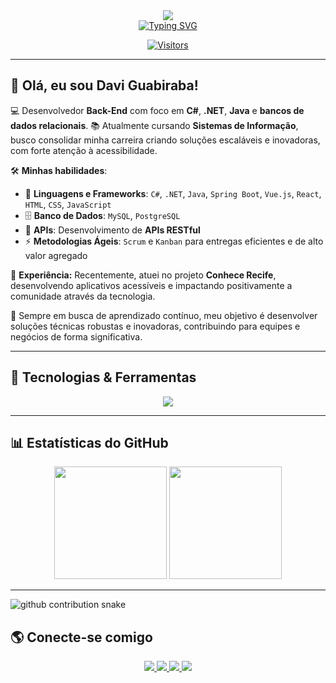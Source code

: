 <div align="center">
  <img src="https://www.tnpconsultants.com/wp-content/uploads/2023/11/Sans-titre-1000x300.png"> <br>
  
  <a href="https://git.io/typing-svg">
    <img src="https://readme-typing-svg.demolab.com?font=Fira+Code&weight=40&size=40&duration=3050&pause=100&center=falso&vCenter=falso&repeat=verdadeiro&random=falso&width=700&height=200&lines=Bem+vindos+ao+meu+Perfil+!!!" alt="Typing SVG" />
  </a>
  
  [![Visitors](https://api.visitorbadge.io/api/visitors?path=https%3A%2F%2Fgithub.com%2FDGuabiraba&label=Visitantes&labelColor=%23697689&countColor=%232ccce4)](https://visitorbadge.io/status?path=https%3A%2F%2Fgithub.com%2FDGuabiraba)
</div>

---

## 👋 Olá, eu sou Davi Guabiraba!

💻 Desenvolvedor **Back-End** com foco em **C#**, **.NET**, **Java** e **bancos de dados relacionais**. 
📚 Atualmente cursando **Sistemas de Informação**, busco consolidar minha carreira criando soluções escaláveis e inovadoras, com forte atenção à acessibilidade.

🛠 **Minhas habilidades**:
- 🔹 **Linguagens e Frameworks**: `C#`, `.NET`, `Java`, `Spring Boot`, `Vue.js`, `React`, `HTML`, `CSS`, `JavaScript`
- 🗄 **Banco de Dados**: `MySQL`, `PostgreSQL`
- 🔗 **APIs**: Desenvolvimento de **APIs RESTful**
- ⚡ **Metodologias Ágeis**: `Scrum` e `Kanban` para entregas eficientes e de alto valor agregado

🚀 **Experiência:** 
Recentemente, atuei no projeto **Conhece Recife**, desenvolvendo aplicativos acessíveis e impactando positivamente a comunidade através da tecnologia.

📌 Sempre em busca de aprendizado contínuo, meu objetivo é desenvolver soluções técnicas robustas e inovadoras, contribuindo para equipes e negócios de forma significativa.

---

## 🚀 Tecnologias & Ferramentas 
<div align="center">
  <img src="https://skillicons.dev/icons?i=html,css,js,ts,vue,react,angular,java,spring,csharp,dotnet,python,mysql,postgres" />
</div>

---

## 📊 Estatísticas do GitHub
<div align="center">
  <img height="180em" src="https://github-readme-stats.vercel.app/api?username=DGuabiraba&show_icons=true&theme=radical&include_all_commits=true&count_private=true"/>
  <img height="180em" src="https://github-readme-stats.vercel.app/api/top-langs/?username=DGuabiraba&layout=compact&langs_count=7&theme=radical"/>
</div>

---

<picture>
  <source media="(prefers-color-scheme: dark)" srcset="https://raw.githubusercontent.com/DGuabiraba/DGuabiraba/output/dist/github-contribution-grid-snake-dark.svg" />
  <source media="(prefers-color-scheme: light)" srcset="https://raw.githubusercontent.com/DGuabiraba/DGuabiraba/output/dist/github-contribution-grid-snake-light.svg" />
  <img alt="github contribution snake" src="https://raw.githubusercontent.com/DGuabiraba/DGuabiraba/output/dist/github-contribution-grid-snake.svg" />
</picture>




## 🌎 Conecte-se comigo
<div align="center">
  <a href="https://www.linkedin.com/in/davi-guabiraba-b807801b9/" target="_blank">
    <img src="https://img.shields.io/badge/LinkedIn-0077B5?style=for-the-badge&logo=linkedin&logoColor=white" />
  </a>
  <a href="https://www.instagram.com/dguabiraba/" target="_blank">
    <img src="https://img.shields.io/badge/Instagram-E4405F?style=for-the-badge&logo=instagram&logoColor=white" />
  </a>
  <a href="mailto:daviguabiraba00@gmail.com" target="_blank">
    <img src="https://img.shields.io/badge/Gmail-D14836?style=for-the-badge&logo=gmail&logoColor=white" />
  </a>
  <a href="https://www.dio.me/users/daviguabiraba00" target="_blank">
    <img src="https://img.shields.io/badge/DIO-0077B5?style=for-the-badge&logo=gitbook&logoColor=white" />
  </a>
</div>

